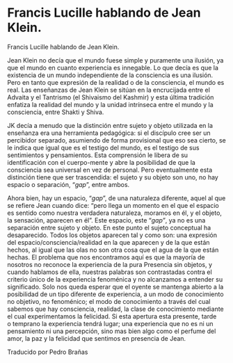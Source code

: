 # Francis Lucille hablando de Jean Klein.

Francis Lucille hablando de Jean Klein.

Jean Klein no decía que el mundo fuese simple y puramente una ilusión, ya que el mundo en cuanto experiencia es innegable. Lo que decía es que la existencia de un mundo independiente de la consciencia es una ilusión. Pero en tanto que expresión de la realidad o de la consciencia, el mundo es real. Las enseñanzas de Jean Klein se sitúan en la encrucijada entre el Advaita y el Tantrismo (el Shivaismo del Kashmir) y esta última tradición enfatiza la realidad del mundo y la unidad intrínseca entre el mundo y la consciencia, entre Shakti y Shiva.

JK decía a menudo que la distinción entre sujeto y objeto utilizada en la enseñanza era una herramienta pedagógica: si el discípulo cree ser un percibidor separado, asumiendo de forma provisional que eso sea cierto, se le indica que igual que es el testigo del mundo, es el testigo de sus sentimientos y pensamientos. Esta comprensión le libera de su identificación con el cuerpo-mente y abre la posibilidad de que la consciencia sea universal en vez de personal. Pero eventualmente esta distinción tiene que ser trascendida: el sujeto y su objeto son uno, no hay espacio o separación, “_gap_”, entre ambos.

Ahora bien, hay un espacio, “_gap_”, de una naturaleza diferente, aquel al que se refiere Jean cuando dice: “pero llega un momento en el que el espacio es sentido como nuestra verdadera naturaleza, moramos en él, y el objeto, la sensación, aparecen en él”. Este espacio, este “_gap”_, ya no es una separación entre sujeto y objeto. En este punto el sujeto conceptual ha desaparecido. Todos los objetos aparecen tal y como son: una expresión del espacio/consciencia/realidad en la que aparecen y de la que están hechos, al igual que las olas no son otra cosa que el agua de la que están hechas. El problema que nos encontramos aquí es que la mayoría de nosotros no reconoce la experiencia de la pura Presencia sin objetos, y cuando hablamos de ella, nuestras palabras son contrastadas contra el criterio único de la experiencia fenoménica y no alcanzamos a entender su significado. Solo nos queda esperar que el oyente se mantenga abierto a la posibilidad de un tipo diferente de experiencia, a un modo de conocimiento no objetivo, no fenoménico; el modo de conocimiento a través del cual sabemos que hay consciencia, realidad, la clase de conocimiento mediante el cual experimentamos la felicidad. Si esta apertura esta presente, tarde o temprano la experiencia tendrá lugar; una experiencia que no es ni un pensamiento ni una percepción, sino mas bien algo como el perfume del amor, la paz y la felicidad que sentimos en presencia de Jean.

Traducido por Pedro Brañas

